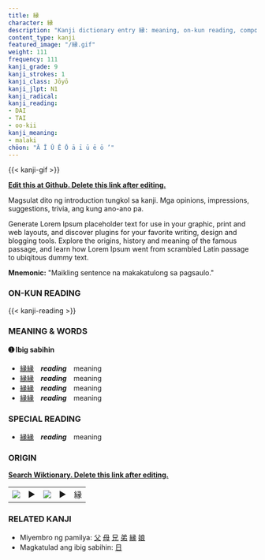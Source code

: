```yaml
---
title: 縁
character: 縁
description: "Kanji dictionary entry 縁: meaning, on-kun reading, compounds, origin, related kanji"
content_type: kanji
featured_image: "/縁.gif"
weight: 111
frequency: 111
kanji_grade: 9
kanji_strokes: 1
kanji_class: Jōyō
kanji_jlpt: N1
kanji_radical: 
kanji_reading: 
- DAI
- TAI
- oo-kii
kanji_meaning:
- malaki
chōon: "Ā Ī Ū Ē Ō ā ī ū ē ō ’"
---
```

[//]: # (Don't edit the line below. Kanji animated GIF code is automatically generated.)
{{< kanji-gif >}}

[//]: # (Edit below this line.)

**[Edit this at Github. Delete this link after editing.](https://github.com/tim0g/tim/tree/main/content/kanji/縁/index.md)**

Magsulat dito ng introduction tungkol sa kanji. Mga opinions, impressions, suggestions, trivia, ang kung ano-ano pa.

Generate Lorem Ipsum placeholder text for use in your graphic, print and web layouts, and discover plugins for your favorite writing, design and blogging tools. Explore the origins, history and meaning of the famous passage, and learn how Lorem Ipsum went from scrambled Latin passage to ubiqitous dummy text.
 
**Mnemonic:** "Maikling sentence na makakatulong sa pagsaulo."

### ON-KUN READING

[//]: # (Don't edit the line below. ON-KUN READING code is automatically generated.)
{{< kanji-reading >}}

### MEANING & WORDS

#### ➊ **Ibig sabihin**
  - [縁](../縁)[縁](../縁)　***reading***　meaning
  - [縁](../縁)[縁](../縁)　***reading***　meaning
  - [縁](../縁)[縁](../縁)　***reading***　meaning
  - [縁](../縁)[縁](../縁)　***reading***　meaning

### SPECIAL READING
  - [縁](../縁)[縁](../縁)　***reading***　meaning

### ORIGIN

**[Search Wiktionary. Delete this link after editing.](https://wiktionary.org/wiki/縁)**
<table class="kanji-table"><tr><td>
<img src="60px-縁-bronze.svg.png">
</td><td>▶</td><td>
<img src="60px-縁-oracle.svg.png">
</td><td>▶</td>
<td class="kanji-origin">縁</td>
</tr></table>

### RELATED KANJI
- Miyembro ng pamilya: [父](../父) [母](../母) [兄](../兄) [弟](../弟) [縁](../縁) [娘](../娘)
- Magkatulad ang ibig sabihin: [日](../日)
